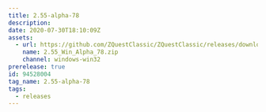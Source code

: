 ```yaml
---
title: 2.55-alpha-78
description: 
date: 2020-07-30T18:10:09Z
assets: 
  - url: https://github.com/ZQuestClassic/ZQuestClassic/releases/download/2.55-alpha-78/2.55_Win_Alpha_78.zip
    name: 2.55_Win_Alpha_78.zip
    channel: windows-win32
prerelease: true
id: 94528004
tag_name: 2.55-alpha-78
tags:
  - releases
---
```



